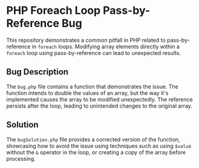 # PHP Foreach Loop Pass-by-Reference Bug

This repository demonstrates a common pitfall in PHP related to pass-by-reference in `foreach` loops.  Modifying array elements directly within a `foreach` loop using pass-by-reference can lead to unexpected results.

## Bug Description
The `bug.php` file contains a function that demonstrates the issue.  The function intends to double the values of an array, but the way it's implemented causes the array to be modified unexpectedly.  The reference persists after the loop, leading to unintended changes to the original array.

## Solution
The `bugSolution.php` file provides a corrected version of the function, showcasing how to avoid the issue using techniques such as using `$value` without the `&` operator in the loop, or creating a copy of the array before processing.